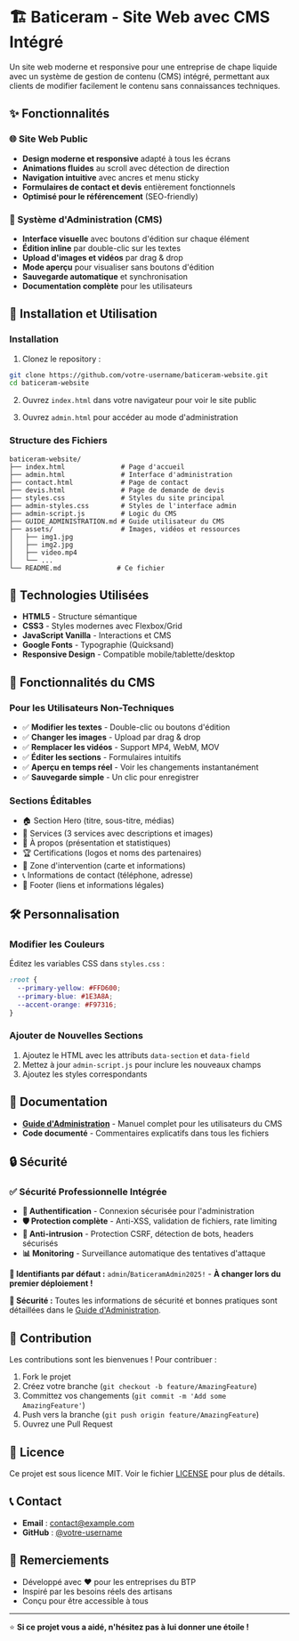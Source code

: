 # 🏗️ Baticeram - Site Web avec CMS Intégré

Un site web moderne et responsive pour une entreprise de chape liquide avec un système de gestion de contenu (CMS) intégré, permettant aux clients de modifier facilement le contenu sans connaissances techniques.

## ✨ Fonctionnalités

### 🌐 Site Web Public
- **Design moderne et responsive** adapté à tous les écrans
- **Animations fluides** au scroll avec détection de direction
- **Navigation intuitive** avec ancres et menu sticky
- **Formulaires de contact et devis** entièrement fonctionnels
- **Optimisé pour le référencement** (SEO-friendly)

### 🔧 Système d'Administration (CMS)
- **Interface visuelle** avec boutons d'édition sur chaque élément
- **Édition inline** par double-clic sur les textes
- **Upload d'images et vidéos** par drag & drop
- **Mode aperçu** pour visualiser sans boutons d'édition
- **Sauvegarde automatique** et synchronisation
- **Documentation complète** pour les utilisateurs

## 🚀 Installation et Utilisation

### Installation
1. Clonez le repository :
```bash
git clone https://github.com/votre-username/baticeram-website.git
cd baticeram-website
```

2. Ouvrez `index.html` dans votre navigateur pour voir le site public

3. Ouvrez `admin.html` pour accéder au mode d'administration

### Structure des Fichiers
```
baticeram-website/
├── index.html              # Page d'accueil
├── admin.html              # Interface d'administration
├── contact.html            # Page de contact
├── devis.html              # Page de demande de devis
├── styles.css              # Styles du site principal
├── admin-styles.css        # Styles de l'interface admin
├── admin-script.js         # Logic du CMS
├── GUIDE_ADMINISTRATION.md # Guide utilisateur du CMS
├── assets/                 # Images, vidéos et ressources
│   ├── img1.jpg
│   ├── img2.jpg
│   ├── video.mp4
│   └── ...
└── README.md              # Ce fichier
```

## 📱 Technologies Utilisées

- **HTML5** - Structure sémantique
- **CSS3** - Styles modernes avec Flexbox/Grid
- **JavaScript Vanilla** - Interactions et CMS
- **Google Fonts** - Typographie (Quicksand)
- **Responsive Design** - Compatible mobile/tablette/desktop

## 🎯 Fonctionnalités du CMS

### Pour les Utilisateurs Non-Techniques
- ✅ **Modifier les textes** - Double-clic ou boutons d'édition
- ✅ **Changer les images** - Upload par drag & drop
- ✅ **Remplacer les vidéos** - Support MP4, WebM, MOV
- ✅ **Éditer les sections** - Formulaires intuitifs
- ✅ **Aperçu en temps réel** - Voir les changements instantanément
- ✅ **Sauvegarde simple** - Un clic pour enregistrer

### Sections Éditables
- 🏠 Section Hero (titre, sous-titre, médias)
- 🔧 Services (3 services avec descriptions et images)
- 👥 À propos (présentation et statistiques)
- 🏆 Certifications (logos et noms des partenaires)
- 📍 Zone d'intervention (carte et informations)
- 📞 Informations de contact (téléphone, adresse)
- 🔗 Footer (liens et informations légales)

## 🛠️ Personnalisation

### Modifier les Couleurs
Éditez les variables CSS dans `styles.css` :
```css
:root {
  --primary-yellow: #FFD600;
  --primary-blue: #1E3A8A;
  --accent-orange: #F97316;
}
```

### Ajouter de Nouvelles Sections
1. Ajoutez le HTML avec les attributs `data-section` et `data-field`
2. Mettez à jour `admin-script.js` pour inclure les nouveaux champs
3. Ajoutez les styles correspondants

## 📖 Documentation

- **[Guide d'Administration](GUIDE_ADMINISTRATION.md)** - Manuel complet pour les utilisateurs du CMS
- **Code documenté** - Commentaires explicatifs dans tous les fichiers

## 🔒 Sécurité

### ✅ Sécurité Professionnelle Intégrée
- **🔐 Authentification** - Connexion sécurisée pour l'administration
- **🛡️ Protection complète** - Anti-XSS, validation de fichiers, rate limiting
- **🚫 Anti-intrusion** - Protection CSRF, détection de bots, headers sécurisés
- **📊 Monitoring** - Surveillance automatique des tentatives d'attaque

**🔑 Identifiants par défaut :** `admin`/`BaticeramAdmin2025!` - **À changer lors du premier déploiement !**

**📖 Sécurité :** Toutes les informations de sécurité et bonnes pratiques sont détaillées dans le [Guide d'Administration](GUIDE_ADMINISTRATION.md).

## 🤝 Contribution

Les contributions sont les bienvenues ! Pour contribuer :

1. Fork le projet
2. Créez votre branche (`git checkout -b feature/AmazingFeature`)
3. Committez vos changements (`git commit -m 'Add some AmazingFeature'`)
4. Push vers la branche (`git push origin feature/AmazingFeature`)
5. Ouvrez une Pull Request

## 📝 Licence

Ce projet est sous licence MIT. Voir le fichier [LICENSE](LICENSE) pour plus de détails.

## 📞 Contact

- **Email** : contact@example.com
- **GitHub** : [@votre-username](https://github.com/votre-username)

## 🎉 Remerciements

- Développé avec ❤️ pour les entreprises du BTP
- Inspiré par les besoins réels des artisans
- Conçu pour être accessible à tous

---

⭐ **Si ce projet vous a aidé, n'hésitez pas à lui donner une étoile !**